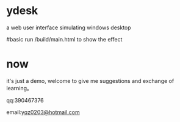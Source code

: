 # ydesk
a web user interface simulating windows desktop

#basic
run /build/main.html to show the effect

# now
it's just a demo, welcome to give me suggestions and exchange of learning。

qq:390467376 

email:yqz0203@hotmail.com
